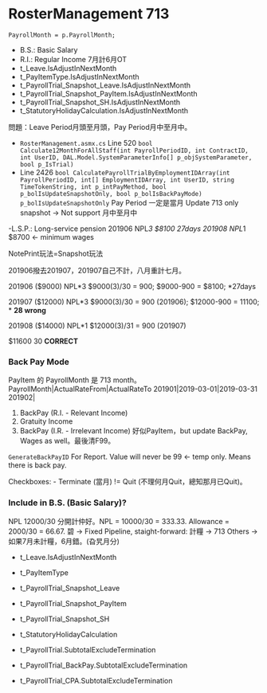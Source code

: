 # RosterManagement 713
`PayrollMonth = p.PayrollMonth;`
- B.S.: Basic Salary
- R.I.: Regular Income
7月計6月OT
- t_Leave.IsAdjustInNextMonth
- t_PayItemType.IsAdjustInNextMonth
- t_PayrollTrial_Snapshot_Leave.IsAdjustInNextMonth
- t_PayrollTrial_Snapshot_PayItem.IsAdjustInNextMonth
- t_PayrollTrial_Snapshot_SH.IsAdjustInNextMonth
- t_StatutoryHolidayCalculation.IsAdjustInNextMonth

問題：Leave Period月頭至月頭，Pay Period月中至月中。
- `RosterManagement.asmx.cs` Line 520 `bool Calculate12MonthForAllStaff(int PayrollPeriodID, int ContractID, int UserID, DAL.Model.SystemParameterInfo[] p_objSystemParameter, bool p_IsTrial)`
- Line 2426 `bool CalculatePayrollTrialByEmploymentIDArray(int PayrollPeriodID, int[] EmploymentIDArray, int UserID, string TimeTokenString, int p_intPayMethod, bool p_bolIsUpdateSnapshotOnly, bool p_bolIsBackPayMode)` `p_bolIsUpdateSnapshotOnly` Pay Period 一定是當月 Update 713 only snapshot -> Not support 月中至月中

-L.S.P.: Long-service pension
201906  NPL*3 $8100  27days
201908  NPL*1 $8700 <- minimum wages

NotePrint玩法=Snapshot玩法

201906撥去201907，201907自己不計，八月重計七月。

201906  ($9000) NPL*3 $9000(3)/30 = 900; $9000-900 = $8100; *27days

201907  ($12000)  NPL*3 $9000(3)/30 = 900 (201906); $12000-900 = 11100; * **28 wrong**

201908 ($14000) NPL*1 $12000(3)/31  = 900 (201907)

$11600 30 **CORRECT**

### Back Pay Mode
PayItem 的 PayrollMonth 是 713 month。
PayrollMonth|ActualRateFrom|ActualRateTo
201901|2019-03-01|2019-03-31
201902|
1. BackPay (R.I. - Relevant Income)
2. Gratuity Income
3. BackPay (I.R. - Irrelevant Income)
好似PayItem，but update BackPay, Wages as well。最後清F99。

`GenerateBackPayID` For Report. Value will never be 99 <- temp only. Means there is back pay.

Checkboxes: - Terminate (當月) != Quit (不理何月Quit，總知那月已Quit)。

### Include in B.S. (Basic Salary)?
NPL 12000/30 分開計仲好。NPL = 10000/30 = 333.33. Allowance = 2000/30 = 66.67.
碧 -> Fixed Pipeline, staight-forward: 計糧 -> 713
Others -> 如果7月未計糧，6月錯。(旮旯月分)

- t_Leave.IsAdjustInNextMonth
- t_PayItemType
- t_PayrollTrial_Snapshot_Leave
- t_PayrollTrial_Snapshot_PayItem
- t_PayrollTrial_Snapshot_SH
- t_StatutoryHolidayCalculation

- t_PayrollTrial.SubtotalExcludeTermination
- t_PayrollTrial_BackPay.SubtotalExcludeTermination
- t_PayrollTrial_CPA.SubtotalExcludeTermination
